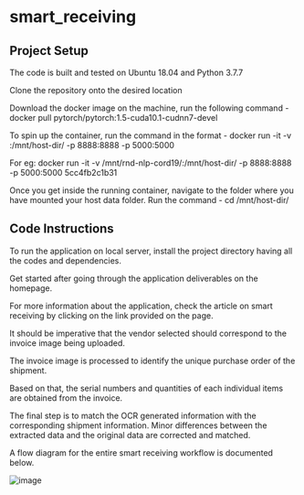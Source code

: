 # smart_receiving

## Project Setup

The code is built and tested on Ubuntu 18.04 and Python 3.7.7

Clone the repository onto the desired location

Download the docker image on the machine, run the following command -
docker pull pytorch/pytorch:1.5-cuda10.1-cudnn7-devel

To spin up the container, run the command in the format -
docker run -it -v <location-of-source-code>:/mnt/host-dir/ -p 8888:8888 -p 5000:5000 <image-id>

For eg: docker run -it -v /mnt/rnd-nlp-cord19/:/mnt/host-dir/ -p 8888:8888 -p 5000:5000 5cc4fb2c1b31

Once you get inside the running container, navigate to the folder where you have mounted your host data folder. Run the command - cd /mnt/host-dir/

## Code Instructions

To run the application on local server, install the project directory having all the codes and dependencies.

Get started after going through the application deliverables on the homepage.

For more information about the application, check the article on smart receiving by clicking on the link provided on the page.

It should be imperative that the vendor selected should correspond to the invoice image being uploaded. 

The invoice image is processed to identify the unique purchase order of the shipment. 

Based on that, the serial numbers and quantities of each individual items are obtained from the invoice.

The final step is to match the OCR generated information with the corresponding shipment information. Minor differences between the extracted data and the original data are corrected and matched. 

A flow diagram for the entire smart receiving workflow is documented below.

![image](https://user-images.githubusercontent.com/109595324/190481417-a674b5b8-bdb3-4cd6-b30c-7e48230cbc4a.png)
